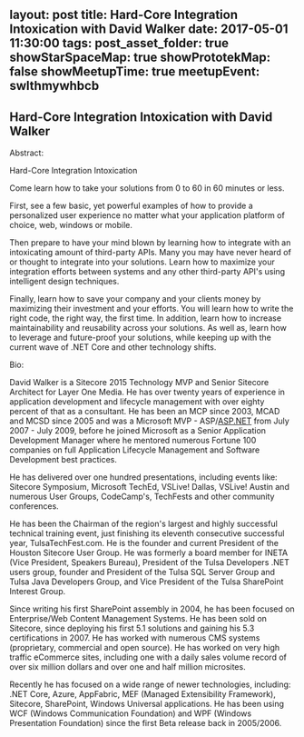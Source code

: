 layout: post
title: Hard-Core Integration Intoxication with David Walker
date: 2017-05-01 11:30:00
tags:
post_asset_folder: true
showStarSpaceMap: true
showPrototekMap: false
showMeetupTime: true
meetupEvent: swlthmywhbcb
---

## Hard-Core Integration Intoxication with David Walker

<p>Abstract:</p> <p>Hard-Core Integration Intoxication</p> <p>Come learn how to take your solutions from 0 to 60 in 60 minutes or less.</p> <p>First, see a few basic, yet powerful examples of how to provide a personalized user experience no matter what your application platform of choice, web, windows or mobile.</p> <p>Then prepare to have your mind blown by learning how to integrate with an intoxicating amount of third-party APIs. Many you may have never heard of or thought to integrate into your solutions. Learn how to maximize your integration efforts between systems and any other third-party API's using intelligent design techniques.</p> <p>Finally, learn how to save your company and your clients money by maximizing their investment and your efforts. You will learn how to write the right code, the right way, the first time. In addition, learn how to increase maintainability and reusability across your solutions. As well as, learn how to leverage and future-proof your solutions, while keeping up with the current wave of .NET Core and other technology shifts.</p> <p>Bio:</p> <p>David Walker is a Sitecore 2015 Technology MVP and Senior Sitecore Architect for Layer One Media. He has over twenty years of experience in application development and lifecycle management with over eighty percent of that as a consultant. He has been an MCP since 2003, MCAD and MCSD since 2005 and was a Microsoft MVP - ASP/<a href="http://asp.net/">ASP.NET</a> from July 2007 - July 2009, before he joined Microsoft as a Senior Application Development Manager where he mentored numerous Fortune 100 companies on full Application Lifecycle Management and Software Development best practices.</p> <p>He has delivered over one hundred presentations, including events like: Sitecore Symposium, Microsoft TechEd, VSLive! Dallas, VSLive! Austin and numerous User Groups, CodeCamp's, TechFests and other community conferences.</p> <p>He has been the Chairman of the region's largest and highly successful technical training event, just finishing its eleventh consecutive successful year, TulsaTechFest.com. He is the founder and current President of the Houston Sitecore User Group. He was formerly a board member for INETA (Vice President, Speakers Bureau), President of the Tulsa Developers .NET users group, founder and President of the Tulsa SQL Server Group and Tulsa Java Developers Group, and Vice President of the Tulsa SharePoint Interest Group.</p> <p>Since writing his first SharePoint assembly in 2004, he has been focused on Enterprise/Web Content Management Systems. He has been sold on Sitecore, since deploying his first 5.1 solutions and gaining his 5.3 certifications in 2007. He has worked with numerous CMS systems (proprietary, commercial and open source). He has worked on very high traffic eCommerce sites, including one with a daily sales volume record of over six million dollars and over one and half million microsites.</p> <p>Recently he has focused on a wide range of newer technologies, including: .NET Core, Azure, AppFabric, MEF (Managed Extensibility Framework), Sitecore, SharePoint, Windows Universal applications. He has been using WCF (Windows Communication Foundation) and WPF (Windows Presentation Foundation) since the first Beta release back in 2005/2006.</p> 

